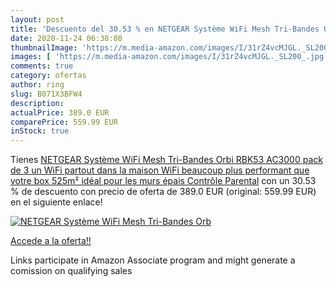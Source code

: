 ```yaml
---
layout: post
title: 'Descuento del 30.53 % en NETGEAR Système WiFi Mesh Tri-Bandes Orb'
date: 2020-11-24 06:38:08
thumbnailImage: 'https://m.media-amazon.com/images/I/31rZ4vcMJGL._SL200_.jpg'
images: [ 'https://m.media-amazon.com/images/I/31rZ4vcMJGL._SL200_.jpg' ]
comments: true
category: ofertas
author: ring
slug: B071X3BFW4
description:
actualPrice: 389.0 EUR
comparePrice: 559.99 EUR
inStock: true
---
```


Tienes [NETGEAR Système WiFi Mesh Tri-Bandes Orbi  RBK53   AC3000  pack de 3  un WiFi partout dans la maison  WiFi beaucoup plus performant que votre box  525m²  idéal pour les murs épais  Contrôle Parental](https://www.amazon.fr/dp/B071X3BFW4/?tag=tolees0d-21) con un 30.53 % de descuento con precio de oferta de 389.0 EUR (original: 559.99 EUR) en el siguiente enlace!

[![NETGEAR Système WiFi Mesh Tri-Bandes Orb](https://m.media-amazon.com/images/I/31rZ4vcMJGL._SL200_.jpg)](https://www.amazon.fr/dp/B071X3BFW4/?tag=tolees0d-21)

[Accede a la oferta!!](https://www.amazon.fr/dp/B071X3BFW4/?tag=tolees0d-21)

Links participate in Amazon Associate program and might generate a comission on qualifying sales



